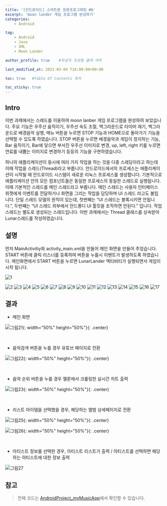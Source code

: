 ```yaml
---
title: '[안드로이드] 스마트폰 응용프로그래밍 #6' 
excerpt: 'moon lander 게임 프로그램 완성하기'
categories:
    - Android

tag:
    - Android
    - Java
    - XML
    - Moon Lander

author_profile: true    #작성자 프로필 출력 여부

last_modified_at: 2021-03-04 T16:00:00+09:00

toc: true   #Table Of Contents 목차 

toc_sticky: true
---
```


## Intro
이번 과제에서는 스레드를 이용하여 moon lanber 게임 프로그램을 완성하여 보았습니다. 주요 기능은 우주선 움직이기, 우주선 속도 조절, 백그라운드로 타이머 재기, 백그라운드로 배경음악 실행, 메뉴 버튼을 누르면 STOP 기능과 HOME으로 돌아가기 기능을 선택할 수 있도록 하였습니다. STOP 버튼을 누르면 배경음악과 게임이 정지하는 기능, Bar 움직이기, Bar에 닿으면 부서진 우주선 이미지로 변경, up, left, right 키를 누르면 연료를 내뿜는 이미지로 변경하기 등등의 기능을 구현하였습니다.

하나의 애플리케이션이 동시에 여러 가지 작업을 하는 것을 다중 스레딩이라고 하는데 이때 작업을 스레드(Thread)라고 부릅니다. 안드로이드에서의 프로세스는 애플리케이션이 시작될 때 안드로이드 시스템이 새로운 리눅스 프로세스를 생성합니다. 기본적으로 애플리케이션 안의 모든 컴포넌트들은 동일한 프로세스의 동일한 스레드로 실행됩니다. 이때 기본적인 스레드를 메인 스레드라고 부릅니다. 메인 스레드는 사용자 인터페이스 위젯에게 이벤트를 전달하거나 화면을 그리는 작업을 담당하며 UI 스레드 라고도 불립니다. 단일 스레드 모델의 원칙이 있는데, 첫번째는 “UI 스레드는 블록시키면 안됩니다.”, 두번쨰는 “UI 스레드 외부에서 안드롱디 UI 툴킷을 조작하면 안된다.” 입니다. 
작업 스레드는 별도로 생성되는 스레드입니다. 이번 과제에서는 Thread 클래스를 상속받아 Lunar스레드를 작성하였습니다. 

## 설명

먼저 MainActivitiy와 activity_main.xml을 만들어 메인 화면을 만들어 주었습니다. START 버튼에 클릭 리스너를 등록하여 버튼을 누를시 이벤트가 발생하도록 하였습니다. 메인화면에서 START 버튼을 누르면 LunarLander 액티비티가 실행되면서 게임이 시작 됩니다.

![1](https://user-images.githubusercontent.com/47733530/109924381-8c784c00-7d03-11eb-88f8-678e0fd4d70a.png)


![2](https://user-images.githubusercontent.com/47733530/109924389-8e420f80-7d03-11eb-83be-3765d5efa801.png)
![3](https://user-images.githubusercontent.com/47733530/109924392-8edaa600-7d03-11eb-99ad-1b9646689937.png)
![4](https://user-images.githubusercontent.com/47733530/109924394-8f733c80-7d03-11eb-8140-9781243d86c4.png)
![5](https://user-images.githubusercontent.com/47733530/109924396-900bd300-7d03-11eb-83bd-ddf8017344e7.png)
![6](https://user-images.githubusercontent.com/47733530/109924398-90a46980-7d03-11eb-9634-eff72a3d351f.png)
![7](https://user-images.githubusercontent.com/47733530/109924399-913d0000-7d03-11eb-9029-9347e595146a.png)
![8](https://user-images.githubusercontent.com/47733530/109924401-913d0000-7d03-11eb-81a7-ad5c9fe42f79.png)
![9](https://user-images.githubusercontent.com/47733530/109924402-91d59680-7d03-11eb-89cf-5ec13d0f0d1f.png)
![10](https://user-images.githubusercontent.com/47733530/109924405-926e2d00-7d03-11eb-86ef-174696a1b282.png)
![11](https://user-images.githubusercontent.com/47733530/109924407-926e2d00-7d03-11eb-929c-c5fe285a7560.png)
![12](https://user-images.githubusercontent.com/47733530/109924408-9306c380-7d03-11eb-9fab-78d404576d7f.png)
![13](https://user-images.githubusercontent.com/47733530/109924411-9306c380-7d03-11eb-89b8-540c21d74267.png)
![14](https://user-images.githubusercontent.com/47733530/109924412-939f5a00-7d03-11eb-98cb-44fd7bf2dde2.png)
![15](https://user-images.githubusercontent.com/47733530/109924414-939f5a00-7d03-11eb-9b9a-7ac339fa598a.png)
![16](https://user-images.githubusercontent.com/47733530/109924416-9437f080-7d03-11eb-8160-bde23f28aae6.png)
![17](https://user-images.githubusercontent.com/47733530/109924417-9437f080-7d03-11eb-9034-05b5a1b02438.png)



## 결과

- 메인 화면

![그림21](https://user-images.githubusercontent.com/47733530/109311632-637e3400-7889-11eb-9e26-6f78c26167b8.png){: width="50%" height="50%"}{: .center}

<br>

- 음악검색 버튼을 누를 경우 유튜브 페이지로 전환

![그림22](https://user-images.githubusercontent.com/47733530/109311633-637e3400-7889-11eb-98f6-c2261f3fbb7f.png){: width="50%" height="50%"}{: .center}

<br>

- 음악 순위 버튼을 누를 경우 멜론에서 크롤링한 실시간 차트 출력

![그림23](https://user-images.githubusercontent.com/47733530/109311635-6416ca80-7889-11eb-9858-58476c3eae37.png){: width="50%" height="50%"}{: .center}

<br>

- 리스트 아이템을 선택했을 경우, 해당하는 앨범 상세페이지로 전환

![그림25](https://user-images.githubusercontent.com/47733530/109311638-64af6100-7889-11eb-95b4-416607e0baf5.png){: width="50%" height="50%"}{: .center}


![그림26](https://user-images.githubusercontent.com/47733530/109311640-6547f780-7889-11eb-9e49-ec726125abed.png){: width="50%" height="50%"}{: .center}

<br>

- 아티스트 정보를 선택한 경우, 아티스트 리스트가 출력 / 아티스트를 선택하면 해당하는 아티스트에 대한 정보 출력

![그림27](https://user-images.githubusercontent.com/47733530/109311642-6547f780-7889-11eb-8300-7982ceae2a47.png)

## 참고

> 전체 코드는 [AndroidProject_myMusicApp](https://github.com/Hyeonjiwon/AndroidProject_myMusicApp)에서 확인할 수 있습니다.